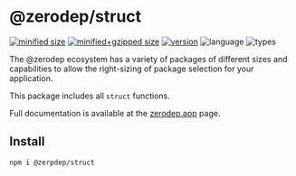 # @zerodep/struct

[![minified size](https://img.shields.io/bundlephobia/min/@zerodep/struct?style=flat-square&color=blue)](https://bundlephobia.com/package/@zerodep/struct)
[![minified+gzipped size](https://img.shields.io/bundlephobia/minzip/@zerodep/struct?style=flat-square&color=blue)](https://bundlephobia.com/package/@zerodep/struct)
[![version](https://img.shields.io/npm/v/@zerodep/struct?style=flat-square&color=blue)](https://www.npmjs.com/package/@zerodep/struct)
![language](https://img.shields.io/badge/typescript-100%25-blue?style=flat-square)
![types](https://img.shields.io/badge/types-included-blue?style=flat-square)

The @zerodep ecosystem has a variety of packages of different sizes and capabilities to allow the right-sizing of package selection for your application.

This package includes all `struct` functions.

Full documentation is available at the [zerodep.app](http://zerodep.app/#/struct) page.

## Install

```bash
npm i @zerpdep/struct
```
